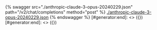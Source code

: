 [#generator:start]: <> ({ "template": "openapi" })
[#generator:start]: <> ({ "template": "openapi" })
{% swagger src="./anthropic-claude-3-opus-20240229.json" path="/v2/chat/completions" method="post" %}
[./anthropic-claude-3-opus-20240229.json](./anthropic-claude-3-opus-20240229.json)
{% endswagger %}
[#generator:end]: <> ({})
[#generator:end]: <> ({})